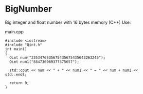 # BigNumber
Big integer and float number with 16 bytes memory (C++)
Use:

main.cpp
```
#include <iostream>
#include "Qint.h"
int main()
{
  Qint num("2353476535675435675435643263245");
  Qint num1("884736969377375657");
  
  std::cout << num << " + " << num1 << " = " << num + num1 << std::endl;
  
  return 0;
}
```
